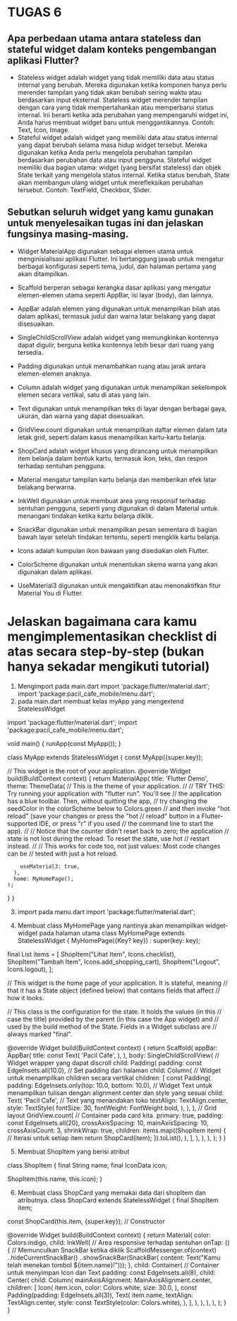 # TUGAS 6
##  Apa perbedaan utama antara stateless dan stateful widget dalam konteks pengembangan aplikasi Flutter?
- Stateless widget adalah widget yang tidak memiliki data atau status internal yang berubah. Mereka digunakan ketika komponen hanya perlu merender tampilan yang tidak akan berubah seiring waktu atau berdasarkan input eksternal. Stateless widget merender tampilan dengan cara yang tidak mempertahankan atau memperbarui status internal. Ini berarti ketika ada perubahan yang mempengaruhi widget ini, Anda harus membuat widget baru untuk menggantikannya. Contoh: Text, Icon, Image.
- Stateful widget adalah widget yang memiliki data atau status internal yang dapat berubah selama masa hidup widget tersebut. Mereka digunakan ketika Anda perlu mengelola perubahan tampilan berdasarkan perubahan data atau input pengguna. Stateful widget memiliki dua bagian utama: widget (yang bersifat stateless) dan objek State terkait yang mengelola status internal. Ketika status berubah, State akan membangun ulang widget untuk merefleksikan perubahan tersebut. Contoh: TextField, Checkbox, Slider.


## Sebutkan seluruh widget yang kamu gunakan untuk menyelesaikan tugas ini dan jelaskan fungsinya masing-masing.
- Widget MaterialApp 
digunakan sebagai elemen utama untuk menginisialisasi aplikasi Flutter. Ini bertanggung jawab untuk mengatur berbagai konfigurasi seperti tema, judul, dan halaman pertama yang akan ditampilkan.

- Scaffold 
berperan sebagai kerangka dasar aplikasi yang mengatur elemen-elemen utama seperti AppBar, isi layar (body), dan lainnya.

- AppBar 
adalah elemen yang digunakan untuk menampilkan bilah atas dalam aplikasi, termasuk judul dan warna latar belakang yang dapat disesuaikan.

- SingleChildScrollView 
adalah widget yang memungkinkan kontennya dapat digulir, berguna ketika kontennya lebih besar dari ruang yang tersedia.

- Padding 
digunakan untuk menambahkan ruang atau jarak antara elemen-elemen anaknya.

- Column 
adalah widget yang digunakan untuk menampilkan sekelompok elemen secara vertikal, satu di atas yang lain.

- Text 
digunakan untuk menampilkan teks di layar dengan berbagai gaya, ukuran, dan warna yang dapat disesuaikan.

- GridView.count 
digunakan untuk menampilkan daftar elemen dalam tata letak grid, seperti dalam kasus menampilkan kartu-kartu belanja.

- ShopCard 
adalah widget khusus yang dirancang untuk menampilkan item belanja dalam bentuk kartu, termasuk ikon, teks, dan respon terhadap sentuhan pengguna.

- Material 
mengatur tampilan kartu belanja dan memberikan efek latar belakang berwarna.

- InkWell 
digunakan untuk membuat area yang responsif terhadap sentuhan pengguna, seperti yang digunakan di dalam Material untuk menangani tindakan ketika kartu belanja diklik.

- SnackBar 
digunakan untuk menampilkan pesan sementara di bagian bawah layar setelah tindakan tertentu, seperti mengklik kartu belanja.

- Icons 
adalah kumpulan ikon bawaan yang disediakan oleh Flutter.

- ColorScheme 
digunakan untuk menentukan skema warna yang akan digunakan dalam aplikasi.

- UseMaterial3 
digunakan untuk mengaktifkan atau menonaktifkan fitur Material You di Flutter.



# Jelaskan bagaimana cara kamu mengimplementasikan checklist di atas secara step-by-step (bukan hanya sekadar mengikuti tutorial)

1. Mengimport pada main.dart 
import 'package:flutter/material.dart';
import 'package:pacil_cafe_mobile/menu.dart';
2. pada main.dart membuat kelas myApp yang mengextend StatelessWidget

import 'package:flutter/material.dart';
import 'package:pacil_cafe_mobile/menu.dart';

void main() {
  runApp(const MyApp());
}

class MyApp extends StatelessWidget {
  const MyApp({super.key});

  // This widget is the root of your application.
  @override
  Widget build(BuildContext context) {
    return MaterialApp(
      title: 'Flutter Demo',
      theme: ThemeData(
        // This is the theme of your application.
        //
        // TRY THIS: Try running your application with "flutter run". You'll see
        // the application has a blue toolbar. Then, without quitting the app,
        // try changing the seedColor in the colorScheme below to Colors.green
        // and then invoke "hot reload" (save your changes or press the "hot
        // reload" button in a Flutter-supported IDE, or press "r" if you used
        // the command line to start the app).
        //
        // Notice that the counter didn't reset back to zero; the application
        // state is not lost during the reload. To reset the state, use hot
        // restart instead.
        //
        // This works for code too, not just values: Most code changes can be
        // tested with just a hot reload.
        
        useMaterial3: true,
      ),
      home: MyHomePage(),
    );
  }
}

3. import pada menu.dart 
import 'package:flutter/material.dart';


4. Membuat class MyHomePage yang nantinya akan menampilkan widget-widget pada halaman utama
class MyHomePage extends StatelessWidget {
  MyHomePage({Key? key}) : super(key: key);

  final List<ShopItem> items = [
    ShopItem("Lihat Item", Icons.checklist),
    ShopItem("Tambah Item", Icons.add_shopping_cart),
    ShopItem("Logout", Icons.logout),
  ];

  // This widget is the home page of your application. It is stateful, meaning
  // that it has a State object (defined below) that contains fields that affect
  // how it looks.

  // This class is the configuration for the state. It holds the values (in this
  // case the title) provided by the parent (in this case the App widget) and
  // used by the build method of the State. Fields in a Widget subclass are
  // always marked "final".


  @override
    Widget build(BuildContext context) {
        return Scaffold(
          appBar: AppBar(
          title: const Text(
            'Pacil Cafe',
          ),
        ),
        body: SingleChildScrollView(
          // Widget wrapper yang dapat discroll
          child: Padding(
            padding: const EdgeInsets.all(10.0), // Set padding dari halaman
            child: Column(
              // Widget untuk menampilkan children secara vertikal
              children: <Widget>[
                const Padding(
                  padding: EdgeInsets.only(top: 10.0, bottom: 10.0),
                  // Widget Text untuk menampilkan tulisan dengan alignment center dan style yang sesuai
                  child: Text(
                    'Pacil Cafe', // Text yang menandakan toko
                    textAlign: TextAlign.center,
                    style: TextStyle(
                      fontSize: 30,
                      fontWeight: FontWeight.bold,
                    ),
                  ),
                ),
                // Grid layout
                GridView.count(
                  // Container pada card kita.
                  primary: true,
                  padding: const EdgeInsets.all(20),
                  crossAxisSpacing: 10,
                  mainAxisSpacing: 10,
                  crossAxisCount: 3,
                  shrinkWrap: true,
                  children: items.map((ShopItem item) {
                    // Iterasi untuk setiap item
                    return ShopCard(item);
                  }).toList(),
                ),
              ],
            ),
          ),
        ),
      );
    }
}


5. Membuat ShopItem yang berisi atribut 

class ShopItem {
  final String name;
  final IconData icon;

  ShopItem(this.name, this.icon);
}

6. Membuat class ShopCard yang memakai data dari shopItem dan atributnya. 
class ShopCard extends StatelessWidget {
  final ShopItem item;

  const ShopCard(this.item, {super.key}); // Constructor

  @override
  Widget build(BuildContext context) {
    return Material(
      color: Colors.indigo,
      child: InkWell(
        // Area responsive terhadap sentuhan
        onTap: () {
          // Memunculkan SnackBar ketika diklik
          ScaffoldMessenger.of(context)
            ..hideCurrentSnackBar()
            ..showSnackBar(SnackBar(
                content: Text("Kamu telah menekan tombol ${item.name}!")));
        },
        child: Container(
          // Container untuk menyimpan Icon dan Text
          padding: const EdgeInsets.all(8),
          child: Center(
            child: Column(
              mainAxisAlignment: MainAxisAlignment.center,
              children: [
                Icon(
                  item.icon,
                  color: Colors.white,
                  size: 30.0,
                ),
                const Padding(padding: EdgeInsets.all(3)),
                Text(
                  item.name,
                  textAlign: TextAlign.center,
                  style: const TextStyle(color: Colors.white),
                ),
              ],
            ),
          ),
        ),
      ),
    );
  }
}
